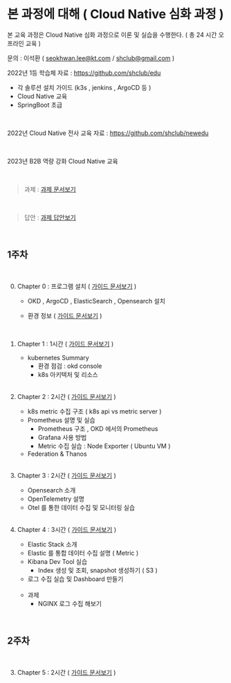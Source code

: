 # 본 과정에 대해  ( Cloud Native 심화 과정 )
 
본 교육 과정은 Cloud Native 심화 과정으로 이론 및 실습을 수행한다. ( 총 24 시간 오프라인 교육 )
 

문의 :  이석환 ( seokhwan.lee@kt.com / shclub@gmail.com )
<br/>

2022년 1등 학습체 자료  : https://github.com/shclub/edu
- 각 솔루션 설치 가이드 (k3s , jenkins , ArgoCD 등 ) 
- Cloud Native 교육
- SpringBoot 초급  

<br/>

2022년 Cloud Native 전사 교육 자료  : https://github.com/shclub/newedu


<br/>

2023년 B2B 역량 강화 Cloud Native 교육

<br/>

> 과제 :  [과제 문서보기](./homework.md)   

<br/>

> 답안 :  [과제 답안보기](https://github.com/shclub/edu_homework/blob/master/homework.md)

<br/>

## 1주차


<br/>


0. Chapter 0 : 프로그램 설치  ( [가이드 문서보기](https://github.com/shclub/edu/blob/master/okd4_install.md) )  

     - OKD , ArgoCD , ElasticSearch , Opensearch 설치


     - 환경 정보  ( [가이드 문서보기](./environment.md) )  

    <br/>

1. Chapter 1 : 1시간  ( [가이드 문서보기](./chapter1.md) )  

     - kubernetes Summary
       - 환경 점검 : okd console 
       - k8s 아키텍처 및 리소스 

     <br/>

2. Chapter 2 : 2시간  ( [가이드 문서보기](./chapter2.md) )  

     - k8s metric 수집 구조 ( k8s api vs metric server )
     - Prometheus 설명 및 실습
       - Prometheus 구조 , OKD 에서의 Prometheus
       - Grafana 사용 방법
       - Metric 수집 실습 : Node Exporter ( Ubuntu VM )
     - Federation & Thanos  
          
     <br/>
    
3. Chapter 3 : 2시간  ( [가이드 문서보기](./chapter3.md) )  

     - Opensearch 소개
     - OpenTelemetry 설명
     - Otel 를 통한 데이터 수집 및 모니터링 실습

     <br/>

4. Chapter 4 : 3시간  ( [가이드 문서보기](./chapter4.md) )  

     - Elastic Stack 소개
     - Elastic 를 통합 데이터 수집 설명 ( Metric )
     - Kibana Dev Tool 실습
       - Index 생성 및 조회, snapshot 생성하기 ( S3 )
     - 로그 수집 실습 및 Dashboard 만들기
     
     <br/>

     - 과제   
          - NGINX 로그 수집 해보기

<br/>


## 2주차


<br/>

3. Chapter 5 : 2시간   ( [가이드 문서보기](./chapter5.md) )  


